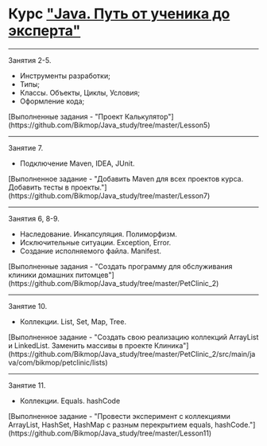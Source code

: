 Курс ["Java. Путь от ученика до эксперта"](https://github.com/peterarsentev/java-courses)
=================================

---------------------------------
Занятия 2-5.
- Инструменты разработки;
- Типы;
- Классы. Объекты, Циклы, Условия;
- Оформление кода;
<p>[Выполненные задания - "Проект Калькулятор"](https://github.com/Bikmop/Java_study/tree/master/Lesson5)</p>

---------------------------------
Занятие 7.
- Подключение Maven, IDEA, JUnit.
<p>[Выполненное задание - "Добавить Мaven для всех проектов курса. Добавить тесты в проекты."](https://github.com/Bikmop/Java_study/tree/master/Lesson7)</p>

---------------------------------
Занятия 6, 8-9.
- Наследование. Инкапсуляция. Полиморфизм.
- Исключительные ситуации. Exception, Error.
- Создание исполняемого файла. Manifest.
<p>[Выполненные задания - "Создать программу для обслуживания клиники домашних питомцев"](https://github.com/Bikmop/Java_study/tree/master/PetClinic_2)</p>

---------------------------------
Занятие 10.
- Коллекции. List, Set, Map, Tree.
<p>[Выполненное задание - "Создать свою реализацию коллекций ArrayList и LinkedList. Заменить массивы в проекте Клиника"](https://github.com/Bikmop/Java_study/tree/master/PetClinic_2/src/main/java/com/bikmop/petclinic/lists)</p>

---------------------------------
Занятие 11.
- Коллекции. Equals. hashCode
<p>[Выполненное задание - "Провести эксперимент с коллекциями ArrayList, HashSet, HashMap с разным перекрытием equals, hashCode."](https://github.com/Bikmop/Java_study/tree/master/Lesson11)</p>



